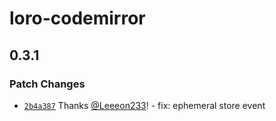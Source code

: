 # loro-codemirror

## 0.3.1

### Patch Changes

-   [`2b4a387`](https://github.com/loro-dev/loro-codemirror/commit/2b4a38773e44b0c7adad748e35e944a6feefce45) Thanks [@Leeeon233](https://github.com/Leeeon233)! - fix: ephemeral store event
